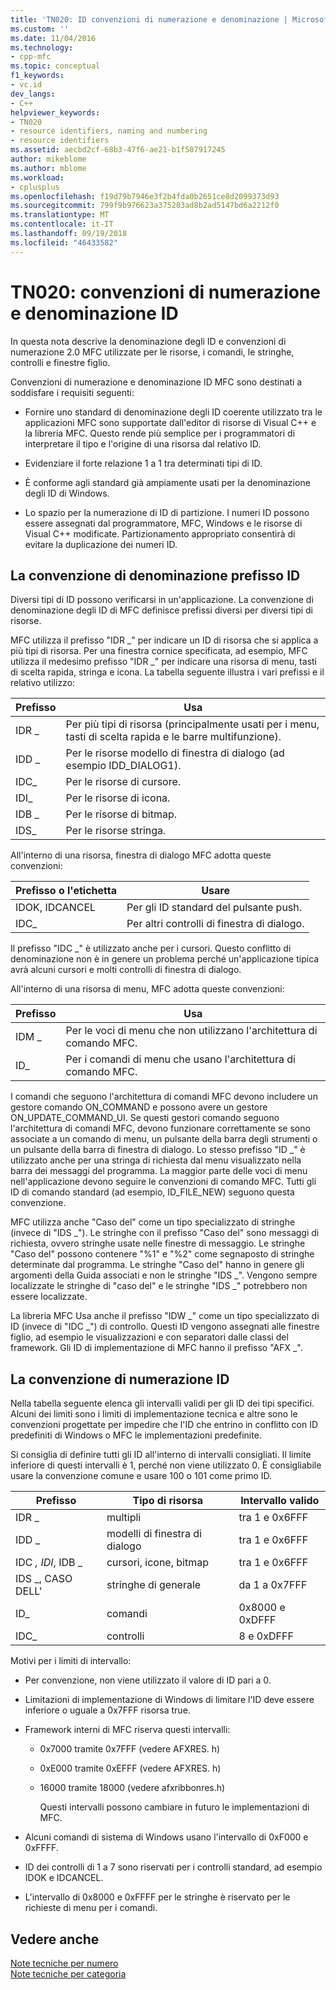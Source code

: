 ```yaml
---
title: 'TN020: ID convenzioni di numerazione e denominazione | Microsoft Docs'
ms.custom: ''
ms.date: 11/04/2016
ms.technology:
- cpp-mfc
ms.topic: conceptual
f1_keywords:
- vc.id
dev_langs:
- C++
helpviewer_keywords:
- TN020
- resource identifiers, naming and numbering
- resource identifiers
ms.assetid: aecbd2cf-68b3-47f6-ae21-b1f507917245
author: mikeblome
ms.author: mblome
ms.workload:
- cplusplus
ms.openlocfilehash: f19d79b7946e3f2b4fda0b2651ce8d2099373d93
ms.sourcegitcommit: 799f9b976623a375203ad8b2ad5147bd6a2212f0
ms.translationtype: MT
ms.contentlocale: it-IT
ms.lasthandoff: 09/19/2018
ms.locfileid: "46433582"
---
```

# <a name="tn020-id-naming-and-numbering-conventions"></a>TN020: convenzioni di numerazione e denominazione ID

In questa nota descrive la denominazione degli ID e convenzioni di numerazione 2.0 MFC utilizzate per le risorse, i comandi, le stringhe, controlli e finestre figlio.

Convenzioni di numerazione e denominazione ID MFC sono destinati a soddisfare i requisiti seguenti:

- Fornire uno standard di denominazione degli ID coerente utilizzato tra le applicazioni MFC sono supportate dall'editor di risorse di Visual C++ e la libreria MFC. Questo rende più semplice per i programmatori di interpretare il tipo e l'origine di una risorsa dal relativo ID.

- Evidenziare il forte relazione 1 a 1 tra determinati tipi di ID.

- È conforme agli standard già ampiamente usati per la denominazione degli ID di Windows.

- Lo spazio per la numerazione di ID di partizione. I numeri ID possono essere assegnati dal programmatore, MFC, Windows e le risorse di Visual C++ modificate. Partizionamento appropriato consentirà di evitare la duplicazione dei numeri ID.

## <a name="the-id-prefix-naming-convention"></a>La convenzione di denominazione prefisso ID

Diversi tipi di ID possono verificarsi in un'applicazione. La convenzione di denominazione degli ID di MFC definisce prefissi diversi per diversi tipi di risorse.

MFC utilizza il prefisso "IDR _" per indicare un ID di risorsa che si applica a più tipi di risorsa. Per una finestra cornice specificata, ad esempio, MFC utilizza il medesimo prefisso "IDR _" per indicare una risorsa di menu, tasti di scelta rapida, stringa e icona. La tabella seguente illustra i vari prefissi e il relativo utilizzo:

|Prefisso|Usa|
|------------|---------|
|IDR _|Per più tipi di risorsa (principalmente usati per i menu, tasti di scelta rapida e le barre multifunzione).|
|IDD _|Per le risorse modello di finestra di dialogo (ad esempio IDD_DIALOG1).|
|IDC_|Per le risorse di cursore.|
|IDI_|Per le risorse di icona.|
|IDB _|Per le risorse di bitmap.|
|IDS_|Per le risorse stringa.|

All'interno di una risorsa, finestra di dialogo MFC adotta queste convenzioni:

|Prefisso o l'etichetta|Usare|
|---------------------|---------|
|IDOK, IDCANCEL|Per gli ID standard del pulsante push.|
|IDC_|Per altri controlli di finestra di dialogo.|

Il prefisso "IDC _" è utilizzato anche per i cursori. Questo conflitto di denominazione non è in genere un problema perché un'applicazione tipica avrà alcuni cursori e molti controlli di finestra di dialogo.

All'interno di una risorsa di menu, MFC adotta queste convenzioni:

|Prefisso|Usa|
|------------|---------|
|IDM _|Per le voci di menu che non utilizzano l'architettura di comando MFC.|
|ID_|Per i comandi di menu che usano l'architettura di comando MFC.|

I comandi che seguono l'architettura di comandi MFC devono includere un gestore comando ON_COMMAND e possono avere un gestore ON_UPDATE_COMMAND_UI. Se questi gestori comando seguono l'architettura di comandi MFC, devono funzionare correttamente se sono associate a un comando di menu, un pulsante della barra degli strumenti o un pulsante della barra di finestra di dialogo. Lo stesso prefisso "ID _" è utilizzato anche per una stringa di richiesta dal menu visualizzato nella barra dei messaggi del programma. La maggior parte delle voci di menu nell'applicazione devono seguire le convenzioni di comando MFC. Tutti gli ID di comando standard (ad esempio, ID_FILE_NEW) seguono questa convenzione.

MFC utilizza anche "Caso del" come un tipo specializzato di stringhe (invece di "IDS _"). Le stringhe con il prefisso "Caso del" sono messaggi di richiesta, ovvero stringhe usate nelle finestre di messaggio. Le stringhe "Caso del" possono contenere "%1" e "%2" come segnaposto di stringhe determinate dal programma. Le stringhe "Caso del" hanno in genere gli argomenti della Guida associati e non le stringhe "IDS _". Vengono sempre localizzate le stringhe di "caso del" e le stringhe "IDS _" potrebbero non essere localizzate.

La libreria MFC Usa anche il prefisso "IDW _" come un tipo specializzato di ID (invece di "IDC _") di controllo. Questi ID vengono assegnati alle finestre figlio, ad esempio le visualizzazioni e con separatori dalle classi del framework. Gli ID di implementazione di MFC hanno il prefisso "AFX _".

## <a name="the-id-numbering-convention"></a>La convenzione di numerazione ID

Nella tabella seguente elenca gli intervalli validi per gli ID dei tipi specifici. Alcuni dei limiti sono i limiti di implementazione tecnica e altre sono le convenzioni progettate per impedire che l'ID che entrino in conflitto con ID predefiniti di Windows o MFC le implementazioni predefinite.

Si consiglia di definire tutti gli ID all'interno di intervalli consigliati. Il limite inferiore di questi intervalli è 1, perché non viene utilizzato 0. È consigliabile usare la convenzione comune e usare 100 o 101 come primo ID.

|Prefisso|Tipo di risorsa|Intervallo valido|
|------------|-------------------|-----------------|
|IDR _|multipli|tra 1 e 0x6FFF|
|IDD _|modelli di finestra di dialogo|tra 1 e 0x6FFF|
|IDC _, IDI_, IDB _|cursori, icone, bitmap|tra 1 e 0x6FFF|
|IDS _, CASO DELL'|stringhe di generale|da 1 a 0x7FFF|
|ID_|comandi|0x8000 e 0xDFFF|
|IDC_|controlli|8 e 0xDFFF|

Motivi per i limiti di intervallo:

- Per convenzione, non viene utilizzato il valore di ID pari a 0.

- Limitazioni di implementazione di Windows di limitare l'ID deve essere inferiore o uguale a 0x7FFF risorsa true.

- Framework interni di MFC riserva questi intervalli:

   - 0x7000 tramite 0x7FFF (vedere AFXRES. h)

   - 0xE000 tramite 0xEFFF (vedere AFXRES. h)

   - 16000 tramite 18000 (vedere afxribbonres.h)

     Questi intervalli possono cambiare in futuro le implementazioni di MFC.

- Alcuni comandi di sistema di Windows usano l'intervallo di 0xF000 e 0xFFFF.

- ID dei controlli di 1 a 7 sono riservati per i controlli standard, ad esempio IDOK e IDCANCEL.

- L'intervallo di 0x8000 e 0xFFFF per le stringhe è riservato per le richieste di menu per i comandi.

## <a name="see-also"></a>Vedere anche

[Note tecniche per numero](../mfc/technical-notes-by-number.md)<br/>
[Note tecniche per categoria](../mfc/technical-notes-by-category.md)

